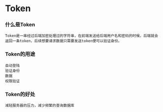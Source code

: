# Token

### 什么是Token
    Token是一串经过后端加密处理过的字符串，在前端发送给后端用户名和密码的时候，后端就会返回一条token，后续想要请求数据只需要发送token便可以验证身份。

### Token的用途
    自动登陆
    验证身份
    数据
    权限验证

### Token的好处
    减轻服务器的压力，减少频繁的查询数据库
